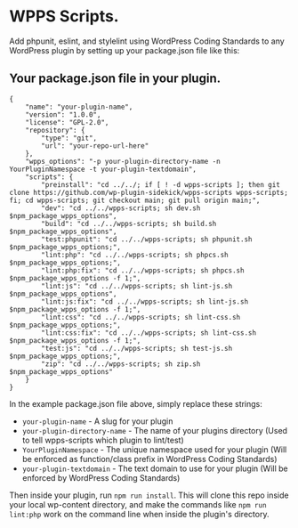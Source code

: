 # WPPS Scripts.

Add phpunit, eslint, and stylelint using WordPress Coding Standards to any WordPress plugin by setting up your package.json file like this:

## Your package.json file in your plugin.
```
{
	"name": "your-plugin-name",
	"version": "1.0.0",
	"license": "GPL-2.0",
	"repository": {
		"type": "git",
		"url": "your-repo-url-here"
	},
	"wpps_options": "-p your-plugin-directory-name -n YourPluginNamespace -t your-plugin-textdomain",
	"scripts": {
		"preinstall": "cd ../../; if [ ! -d wpps-scripts ]; then git clone https://github.com/wp-plugin-sidekick/wpps-scripts wpps-scripts; fi; cd wpps-scripts; git checkout main; git pull origin main;",
		"dev": "cd ../../wpps-scripts; sh dev.sh $npm_package_wpps_options",
		"build": "cd ../../wpps-scripts; sh build.sh $npm_package_wpps_options",
		"test:phpunit": "cd ../../wpps-scripts; sh phpunit.sh $npm_package_wpps_options;",
		"lint:php": "cd ../../wpps-scripts; sh phpcs.sh $npm_package_wpps_options;",
		"lint:php:fix": "cd ../../wpps-scripts; sh phpcs.sh $npm_package_wpps_options -f 1;",
		"lint:js": "cd ../../wpps-scripts; sh lint-js.sh $npm_package_wpps_options",
		"lint:js:fix": "cd ../../wpps-scripts; sh lint-js.sh $npm_package_wpps_options -f 1;",
		"lint:css": "cd ../../wpps-scripts; sh lint-css.sh $npm_package_wpps_options;",
		"lint:css:fix": "cd ../../wpps-scripts; sh lint-css.sh $npm_package_wpps_options -f 1;",
		"test:js": "cd ../../wpps-scripts; sh test-js.sh $npm_package_wpps_options;",
		"zip": "cd ../../wpps-scripts; sh zip.sh $npm_package_wpps_options"
	}
}

```

In the example package.json file above, simply replace these strings:

- `your-plugin-name` - A slug for your plugin
- `your-plugin-directory-name` - The name of your plugins directory (Used to tell wpps-scripts which plugin to lint/test)
- `YourPluginNamespace` - The unique namespace used for your plugin (Will be enforced as function/class prefix in WordPress Coding Standards)
- `your-plugin-textdomain` - The text domain to use for your plugin (Will be enforced by WordPress Coding Standards)

Then inside your plugin, run `npm run install`. This will clone this repo inside your local wp-content directory, and make the commands like `npm run lint:php` work on the command line when inside the plugin's directory.